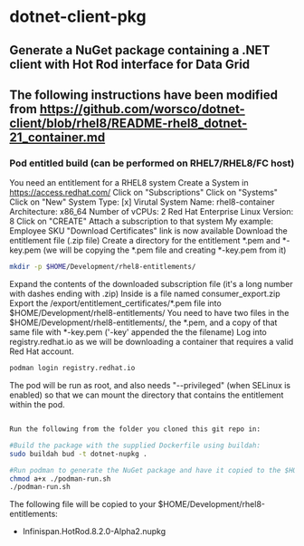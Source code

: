 # dotnet-client-pkg
## Generate a NuGet package containing a .NET client with Hot Rod interface for Data Grid

## The following instructions have been modified from https://github.com/worsco/dotnet-client/blob/rhel8/README-rhel8_dotnet-21_container.md

### Pod entitled build (can be performed on RHEL7/RHEL8/FC host)
You need an entitlement for a RHEL8 system
Create a System in https://access.redhat.com/
Click on "Subscriptions"
Click on "Systems"
Click on "New"
System Type: [x] Virutal System
Name: rhel8-container
Architecture: x86_64
Number of vCPUs: 2
Red Hat Enterprise Linux Version: 8
Click on "CREATE"
Attach a subscription to that system
My example: Employee SKU
"Download Certificates" link is now available
Download the entitlement file (.zip file)
Create a directory for the entitlement *.pem and *-key.pem (we will be copying the *.pem file and creating *-key.pem from it)

``` sh
mkdir -p $HOME/Development/rhel8-entitlements/
```

Expand the contents of the downloaded subscription file (it's a long number with dashes ending with .zip)
Inside is a file named consumer_export.zip
Export the /export/entitlement_certificates/*.pem file into $HOME/Development/rhel8-entitlements/
You need to have two files in the $HOME/Development/rhel8-entitlements/, the *.pem, and a copy of that same file with *-key.pem ('-key' appended the the filename)
Log into registry.redhat.io as we will be downloading a container that requires a valid Red Hat account.

``` sh
podman login registry.redhat.io
```

The pod will be run as root, and also needs "--privileged" (when SELinux is enabled) so that we can mount the directory that contains the entitlement within the pod.

``` sh

Run the following from the folder you cloned this git repo in:

#Build the package with the supplied Dockerfile using buildah:
sudo buildah bud -t dotnet-nupkg .

#Run podman to generate the NuGet package and have it copied to the $HOME/Development/rhel8-entitlements folder:
chmod a+x ./podman-run.sh
./podman-run.sh
```

The following file will be copied to your $HOME/Development/rhel8-entitlements:

- Infinispan.HotRod.8.2.0-Alpha2.nupkg


